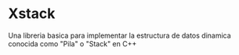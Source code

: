 # Xstack
Una libreria basica para implementar la estructura de datos dinamica conocida como "Pila" o "Stack" en C++
